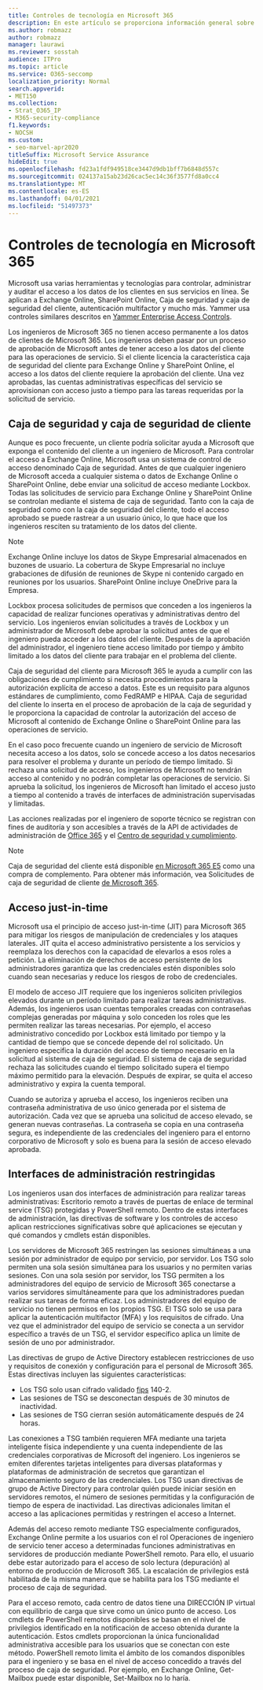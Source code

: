 ```yaml
---
title: Controles de tecnología en Microsoft 365
description: En este artículo se proporciona información general sobre las herramientas y tecnologías usadas por Microsoft para el control de tecnología en Microsoft 365.
ms.author: robmazz
author: robmazz
manager: laurawi
ms.reviewer: sosstah
audience: ITPro
ms.topic: article
ms.service: O365-seccomp
localization_priority: Normal
search.appverid:
- MET150
ms.collection:
- Strat_O365_IP
- M365-security-compliance
f1.keywords:
- NOCSH
ms.custom:
- seo-marvel-apr2020
titleSuffix: Microsoft Service Assurance
hideEdit: true
ms.openlocfilehash: fd23a1fdf949518ce3447d9db1bff7b6848d557c
ms.sourcegitcommit: 024137a15ab23d26cac5ec14c36f3577fd8a0cc4
ms.translationtype: MT
ms.contentlocale: es-ES
ms.lasthandoff: 04/01/2021
ms.locfileid: "51497373"
---
```

# <a name="technology-controls-in-microsoft-365"></a>Controles de tecnología en Microsoft 365 

Microsoft usa varias herramientas y tecnologías para controlar, administrar y auditar el acceso a los datos de los clientes en sus servicios en línea. Se aplican a Exchange Online, SharePoint Online, Caja de seguridad y caja de seguridad del cliente, autenticación multifactor y mucho más. Yammer usa controles similares descritos en [Yammer Enterprise Access Controls](assurance-yammer-enterprise-access-controls.md).

Los ingenieros de Microsoft 365 no tienen acceso permanente a los datos de clientes de Microsoft 365. Los ingenieros deben pasar por un proceso de aprobación de Microsoft antes de tener acceso a los datos del cliente para las operaciones de servicio. Si el cliente licencia la característica caja de seguridad del cliente para Exchange Online y SharePoint Online, el acceso a los datos del cliente requiere la aprobación del cliente. Una vez aprobadas, las cuentas administrativas específicas del servicio se aprovisionan con acceso justo a tiempo para las tareas requeridas por la solicitud de servicio.

## <a name="lockbox-and-customer-lockbox"></a>Caja de seguridad y caja de seguridad de cliente

Aunque es poco frecuente, un cliente podría solicitar ayuda a Microsoft que exponga el contenido del cliente a un ingeniero de Microsoft. Para controlar el acceso a Exchange Online, Microsoft usa un sistema de control de acceso denominado Caja de seguridad. Antes de que cualquier ingeniero de Microsoft acceda a cualquier sistema o datos de Exchange Online o SharePoint Online, debe enviar una solicitud de acceso mediante Lockbox. Todas las solicitudes de servicio para Exchange Online y SharePoint Online se controlan mediante el sistema de caja de seguridad. Tanto con la caja de seguridad como con la caja de seguridad del cliente, todo el acceso aprobado se puede rastrear a un usuario único, lo que hace que los ingenieros resciten su tratamiento de los datos del cliente.

> [!NOTE]
> Exchange Online incluye los datos de Skype Empresarial almacenados en buzones de usuario. La cobertura de Skype Empresarial no incluye grabaciones de difusión de reuniones de Skype ni contenido cargado en reuniones por los usuarios. SharePoint Online incluye OneDrive para la Empresa.

Lockbox procesa solicitudes de permisos que conceden a los ingenieros la capacidad de realizar funciones operativas y administrativas dentro del servicio. Los ingenieros envían solicitudes a través de Lockbox y un administrador de Microsoft debe aprobar la solicitud antes de que el ingeniero pueda acceder a los datos del cliente. Después de la aprobación del administrador, el ingeniero tiene acceso limitado por tiempo y ámbito limitado a los datos del cliente para trabajar en el problema del cliente.

Caja de seguridad del cliente para Microsoft 365 le ayuda a cumplir con las obligaciones de cumplimiento si necesita procedimientos para la autorización explícita de acceso a datos. Este es un requisito para algunos estándares de cumplimiento, como FedRAMP e HIPAA. Caja de seguridad del cliente lo inserta en el proceso de aprobación de la caja de seguridad y le proporciona la capacidad de controlar la autorización del acceso de Microsoft al contenido de Exchange Online o SharePoint Online para las operaciones de servicio.

En el caso poco frecuente cuando un ingeniero de servicio de Microsoft necesita acceso a los datos, solo se concede acceso a los datos necesarios para resolver el problema y durante un período de tiempo limitado. Si rechaza una solicitud de acceso, los ingenieros de Microsoft no tendrán acceso al contenido y no podrán completar las operaciones de servicio. Si aprueba la solicitud, los ingenieros de Microsoft han limitado el acceso justo a tiempo al contenido a través de interfaces de administración supervisadas y limitadas.

Las acciones realizadas por el ingeniero de soporte técnico se registran con fines de auditoría y son accesibles a través de la API de actividades de administración de [Office 365](/office/office-365-management-api/get-started-with-office-365-management-apis) y el [Centro de seguridad y cumplimiento](https://protection.office.com/).

>[!NOTE]
> Caja de seguridad del cliente está disponible [en Microsoft 365 E5](https://products.office.com/business/office-365-enterprise-e5-business-software) como una compra de complemento. Para obtener más información, vea Solicitudes de caja de seguridad de cliente [de Microsoft 365](https://support.office.com/article/Office-365-Customer-Lockbox-Requests-36f9cdd1-e64c-421b-a7e4-4a54d16440a2).

## <a name="just-in-time-access"></a>Acceso just-in-time

Microsoft usa el principio de acceso just-in-time (JIT) para Microsoft 365 para mitigar los riesgos de manipulación de credenciales y los ataques laterales. JIT quita el acceso administrativo persistente a los servicios y reemplaza los derechos con la capacidad de elevarlos a esos roles a petición. La eliminación de derechos de acceso persistente de los administradores garantiza que las credenciales estén disponibles solo cuando sean necesarias y reduce los riesgos de robo de credenciales.

El modelo de acceso JIT requiere que los ingenieros soliciten privilegios elevados durante un período limitado para realizar tareas administrativas. Además, los ingenieros usan cuentas temporales creadas con contraseñas complejas generadas por máquina y solo conceden los roles que les permiten realizar las tareas necesarias. Por ejemplo, el acceso administrativo concedido por Lockbox está limitado por tiempo y la cantidad de tiempo que se concede depende del rol solicitado. Un ingeniero especifica la duración del acceso de tiempo necesario en la solicitud al sistema de caja de seguridad. El sistema de caja de seguridad rechaza las solicitudes cuando el tiempo solicitado supera el tiempo máximo permitido para la elevación. Después de expirar, se quita el acceso administrativo y expira la cuenta temporal.

Cuando se autoriza y aprueba el acceso, los ingenieros reciben una contraseña administrativa de uso único generada por el sistema de autorización. Cada vez que se aprueba una solicitud de acceso elevado, se generan nuevas contraseñas. La contraseña se copia en una contraseña segura, es independiente de las credenciales del ingeniero para el entorno corporativo de Microsoft y solo es buena para la sesión de acceso elevado aprobada.

## <a name="constrained-management-interfaces"></a>Interfaces de administración restringidas

Los ingenieros usan dos interfaces de administración para realizar tareas administrativas: Escritorio remoto a través de puertas de enlace de terminal service (TSG) protegidas y PowerShell remoto. Dentro de estas interfaces de administración, las directivas de software y los controles de acceso aplican restricciones significativas sobre qué aplicaciones se ejecutan y qué comandos y cmdlets están disponibles.

Los servidores de Microsoft 365 restringen las sesiones simultáneas a una sesión por administrador de equipo por servicio, por servidor. Los TSG solo permiten una sola sesión simultánea para los usuarios y no permiten varias sesiones. Con una sola sesión por servidor, los TSG permiten a los administradores del equipo de servicio de Microsoft 365 conectarse a varios servidores simultáneamente para que los administradores puedan realizar sus tareas de forma eficaz. Los administradores del equipo de servicio no tienen permisos en los propios TSG. El TSG solo se usa para aplicar la autenticación multifactor (MFA) y los requisitos de cifrado. Una vez que el administrador del equipo de servicio se conecta a un servidor específico a través de un TSG, el servidor específico aplica un límite de sesión de uno por administrador.

Las directivas de grupo de Active Directory establecen restricciones de uso y requisitos de conexión y configuración para el personal de Microsoft 365. Estas directivas incluyen las siguientes características:

- Los TSG solo usan cifrado validado [fips](https://www.microsoft.com/TrustCenter/Compliance/FIPS) 140-2.
- Las sesiones de TSG se desconectan después de 30 minutos de inactividad.
- Las sesiones de TSG cierran sesión automáticamente después de 24 horas.

Las conexiones a TSG también requieren MFA mediante una tarjeta inteligente física independiente y una cuenta independiente de las credenciales corporativas de Microsoft del ingeniero. Los ingenieros se emiten diferentes tarjetas inteligentes para diversas plataformas y plataformas de administración de secretos que garantizan el almacenamiento seguro de las credenciales. Los TSG usan directivas de grupo de Active Directory para controlar quién puede iniciar sesión en servidores remotos, el número de sesiones permitidas y la configuración de tiempo de espera de inactividad. Las directivas adicionales limitan el acceso a las aplicaciones permitidas y restringen el acceso a Internet.

Además del acceso remoto mediante TSG especialmente configurados, Exchange Online permite a los usuarios con el rol Operaciones de ingeniero de servicio tener acceso a determinadas funciones administrativas en servidores de producción mediante PowerShell remoto. Para ello, el usuario debe estar autorizado para el acceso de solo lectura (depuración) al entorno de producción de Microsoft 365. La escalación de privilegios está habilitada de la misma manera que se habilita para los TSG mediante el proceso de caja de seguridad.

Para el acceso remoto, cada centro de datos tiene una DIRECCIÓN IP virtual con equilibrio de carga que sirve como un único punto de acceso. Los cmdlets de PowerShell remotos disponibles se basan en el nivel de privilegios identificado en la notificación de acceso obtenida durante la autenticación. Estos cmdlets proporcionan la única funcionalidad administrativa accesible para los usuarios que se conectan con este método. PowerShell remoto limita el ámbito de los comandos disponibles para el ingeniero y se basa en el nivel de acceso concedido a través del proceso de caja de seguridad. Por ejemplo, en Exchange Online, Get-Mailbox puede estar disponible, Set-Mailbox no lo haría.
